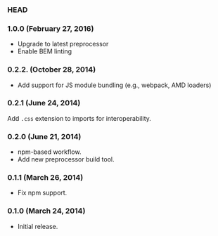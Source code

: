 ### HEAD

### 1.0.0 (February 27, 2016)

* Upgrade to latest preprocessor
* Enable BEM linting

### 0.2.2. (October 28, 2014)

* Add support for JS module bundling (e.g., webpack, AMD loaders)

### 0.2.1 (June 24, 2014)

Add `.css` extension to imports for interoperability.

### 0.2.0 (June 21, 2014)

* npm-based workflow.
* Add new preprocessor build tool.

### 0.1.1 (March 26, 2014)

* Fix npm support.

### 0.1.0 (March 24, 2014)

* Initial release.
